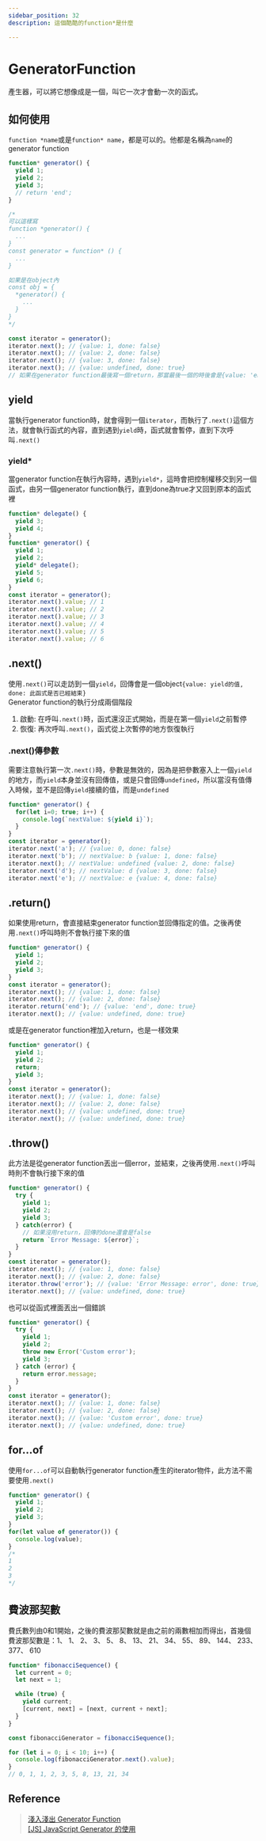 ```yaml
---
sidebar_position: 32
description: 這個酷酷的function*是什麼

---
```


# GeneratorFunction
產生器，可以將它想像成是一個，叫它一次才會動一次的函式。

## 如何使用
`function *name`或是`function* name`，都是可以的。他都是名稱為`name`的generator function
```javascript
function* generator() {
  yield 1;
  yield 2;
  yield 3;
  // return 'end';
}

/*
可以這樣寫
function *generator() {
  ...
}
const generator = function* () {
  ...
}

如果是在object內
const obj = {
  *generator() {
    ...
  }
}
*/

const iterator = generator();
iterator.next(); // {value: 1, done: false}
iterator.next(); // {value: 2, done: false}
iterator.next(); // {value: 3, done: false}
iterator.next(); // {value: undefined, done: true}
// 如果在generator function最後寫一個return，那當最後一個的時後會是{value: 'end', done: true}

```
## yield
當執行generator function時，就會得到一個`iterator`，而執行了`.next()`這個方法，就會執行函式的內容，直到遇到`yield`時，函式就會暫停，直到下次呼叫`.next()`
### yield*
當generator function在執行內容時，遇到`yield*`，這時會把控制權移交到另一個函式，由另一個generator function執行，直到done為true才又回到原本的函式裡
```javascript
function* delegate() {
  yield 3;
  yield 4;
}
function* generator() {
  yield 1;
  yield 2;
  yield* delegate();
  yield 5;
  yield 6;
}
const iterator = generator();
iterator.next().value; // 1
iterator.next().value; // 2
iterator.next().value; // 3
iterator.next().value; // 4
iterator.next().value; // 5
iterator.next().value; // 6

```

## .next()
使用`.next()`可以走訪到一個`yield`，回傳會是一個object`{value: yield的值, done: 此函式是否已經結束}`<br />
Generator function的執行分成兩個階段
1. 啟動: 在呼叫`.next()`時，函式還沒正式開始，而是在第一個`yield`之前暫停
2. 恢復: 再次呼叫`.next()`，函式從上次暫停的地方恢復執行
### .next()傳參數
需要注意執行第一次`.next()`時，參數是無效的，因為是把參數塞入上一個`yield`的地方，而`yield`本身並沒有回傳值，或是只會回傳`undefined`，所以當沒有值傳入時候，並不是回傳`yield`接續的值，而是`undefined`
```javascript
function* generator() {
  for(let i=0; true; i++) {
    console.log(`nextValue: ${yield i}`);
  }
}
const iterator = generator();
iterator.next('a'); // {value: 0, done: false}
iterator.next('b'); // nextValue: b {value: 1, done: false}
iterator.next(); // nextValue: undefined {value: 2, done: false}
iterator.next('d'); // nextValue: d {value: 3, done: false}
iterator.next('e'); // nextValue: e {value: 4, done: false}
```

## .return()
如果使用return，會直接結束generator function並回傳指定的值。之後再使用`.next()`呼叫時則不會執行接下來的值
```javascript
function* generator() {
  yield 1;
  yield 2;
  yield 3;
}
const iterator = generator();
iterator.next(); // {value: 1, done: false}
iterator.next(); // {value: 2, done: false}
iterator.return('end'); // {value: 'end', done: true}
iterator.next(); // {value: undefined, done: true}
```
或是在generator function裡加入return，也是一樣效果
```javascript
function* generator() {
  yield 1;
  yield 2;
  return;
  yield 3;
}
const iterator = generator();
iterator.next(); // {value: 1, done: false}
iterator.next(); // {value: 2, done: false}
iterator.next(); // {value: undefined, done: true}
iterator.next(); // {value: undefined, done: true}
```

## .throw()
此方法是從generator function丟出一個error，並結束，之後再使用`.next()`呼叫時則不會執行接下來的值
```javascript
function* generator() {
  try {
    yield 1;
    yield 2;
    yield 3;
  } catch(error) {
    // 如果沒用return，回傳的done還會是false
    return `Error Message: ${error}`;
  }
}
const iterator = generator();
iterator.next(); // {value: 1, done: false}
iterator.next(); // {value: 2, done: false}
iterator.throw('error'); // {value: 'Error Message: error', done: true}
iterator.next(); // {value: undefined, done: true}
```
也可以從函式裡面丟出一個錯誤
```javascript
function* generator() {
  try {
    yield 1;
    yield 2;
    throw new Error('Custom error');
    yield 3;
  } catch (error) {
    return error.message;
  }
}
const iterator = generator();
iterator.next(); // {value: 1, done: false}
iterator.next(); // {value: 2, done: false}
iterator.next(); // {value: 'Custom error', done: true}
iterator.next(); // {value: undefined, done: true}
```

## for...of
使用`for...of`可以自動執行generator function產生的iterator物件，此方法不需要使用`.next()`
```javascript
function* generator() {
  yield 1;
  yield 2;
  yield 3;
}
for(let value of generator()) {
  console.log(value);
}
/*
1
2
3
*/
```

## 費波那契數
費氏數列由0和1開始，之後的費波那契數就是由之前的兩數相加而得出，首幾個費波那契數是：1、 1、 2、 3、 5、 8、 13、 21、 34、 55、 89、 144、 233、 377、 610
```javascript
function* fibonacciSequence() {
  let current = 0;
  let next = 1;

  while (true) {
    yield current;
    [current, next] = [next, current + next];
  }
}

const fibonacciGenerator = fibonacciSequence();

for (let i = 0; i < 10; i++) {
  console.log(fibonacciGenerator.next().value);
}
// 0, 1, 1, 2, 3, 5, 8, 13, 21, 34
```

## Reference
> [淺入淺出 Generator Function](https://denny.qollie.com/2016/05/08/es6-generator-func/)<br />
> [[JS] JavaScript Generator 的使用](https://pjchender.dev/javascript/js-generator/)